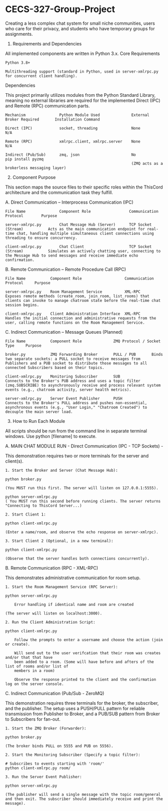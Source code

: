 # CECS-327-Group-Project
Creating a less complex chat system for small niche communities, users who care for their privacy, and students who have temporary groups for assignments.

1. Requirements and Dependencies

All implemented components are written in Python 3.x.
Core Requirements

    Python 3.8+

    Multithreading support (standard in Python, used in server-xmlrpc.py for concurrent client handling).

Dependencies

This project primarily utilizes modules from the Python Standard Library, meaning no external libraries are required for the implemented Direct (IPC) and Remote (RPC) communication parts.

	Mechanism               Python Module Used              External Broker Required       Installation Command
	
	Direct (IPC)            socket, threading               None                           N/A
		
	Remote (RPC)            xmlrpc.client, xmlrpc.server    None                           N/A
		
	Indirect (Pub/Sub)      zmq, json                       No                             pip install pyzmq
	                                                        (ZMQ acts as a brokerless messaging layer)                                                      
2. Component Purpose

This section maps the source files to their specific roles within the ThisCord architecture and the communication task they fulfill.

A. Direct Communication – Interprocess Communication (IPC)

    File Name       		Component Role                 Communication Protocol        Purpose

    server-xmlrpc.py       	Chat Message Hub (Server)      TCP Socket (Stream)           Acts as the main communication endpoint for real-time chat, handling multiple simultaneous client connections using threading to ensure concurrency.

    client-xmlrpc.py    	Chat Client                    TCP Socket (Stream)           Simulates an actively chatting user, connecting to the Message Hub to send messages and receive immediate echo confirmation.
	
B. Remote Communication – Remote Procedure Call (RPC)

    File Name           Component Role                   Communication Protocol     Purpose
        
    server-xmlrpc.py    Room Management Service          XML-RPC                    Exposes remote methods (create_room, join_room, list_rooms) that clients can invoke to manage chatroom state before the real-time chat session begins.

    client-xmlrpc.py    Client Administration Interface  XML-RPC                    Handles the initial connection and administrative requests from the user, calling remote functions on the Room Management Service.

C. Indirect Communication – Message Queues (Planned)

    File Name       	Component Role              ZMQ Protocol / Socket Type     Purpose
    
    broker.py       	ZMQ Forwarding Broker       PULL / PUB       Binds two separate sockets: a PULL socket to receive messages from Publishers and a PUB socket to distribute those messages to all connected Subscribers based on their topics.

    client-xmlrpc.py   	Monitoring Subscriber       SUB              Connects to the Broker's PUB address and uses a topic filter (zmq.SUBSCRIBE) to asynchronously receive and process relevant system events (e.g., chatroom activity, server health metrics).

    server-xmlrpc.py    Server Event Publisher      PUSH             Connects to the Broker's PULL address and pushes non-essential, asynchronous events (e.g., "User Login," "Chatroom Created") to decouple the main server load.

3. How to Run Each Module

All scripts should be run from the command line in separate terminal windows. Use python [filename] to execute.

A. MAIN CHAT MODULE RUN - Direct Communication (IPC - TCP Sockets) - 

This demonstration requires two or more terminals for the server and client(s).

    1. Start the Broker and Server (Chat Message Hub):

    python broker.py
	
    (You MUST run this first. The server will listen on 127.0.0.1:5555).

    python server-xmlrpc.py
	( You MUST run this second before running clients. The server returns "Connecting to ThisCord Server...)
	
	2. Start Client 1:

    python client-xmlrpc.py

    (Enter a name/room, and observe the echo response on server-xmlrpc).

    3. Start Client 2 (Optional, in a new terminal):

    python client-xmlrpc.py

    (Observe that the server handles both connections concurrently).

B. Remote Communication (RPC - XML-RPC)

This demonstrates administrative communication for room setup.

    1. Start the Room Management Service (RPC Server):

    python server-xmlrpc.py
	
		Error handling if identical name and room are created
    
	(The server will listen on localhost:3000).

    2. Run the Client Administration Script:

    python client-xmlrpc.py

        Follow the prompts to enter a username and choose the action (join or create).

		Will send out to the user verifcation that their room was creates and/or that that have 
		been added to a room. (Some will have before and afters of the list of rooms and/or list of 
		members in a room)

        Observe the response printed to the client and the confirmation log on the server console.

C. Indirect Communication (Pub/Sub - ZeroMQ)

This demonstration requires three terminals for the broker, the subscriber, and the publisher. The setup uses a PUSH/PULL pattern for reliable transmission from Publisher to Broker, and a PUB/SUB pattern from Broker to Subscribers for fan-out.

    1. Start the ZMQ Broker (Forwarder):

    python broker.py

    (The broker binds PULL on 5555 and PUB on 5556).

    2. Start the Monitoring Subscriber (Specify a topic filter):

    # Subscribes to events starting with 'room/'
    python client-xmlrpc.py room/

    3. Run the Server Event Publisher:

    python server-xmlrpc.py

    (The publisher will send a single message with the topic room/general and then exit. The subscriber should immediately receive and print the message).

